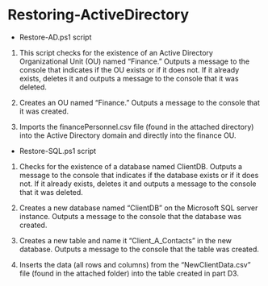 # Restoring-ActiveDirectory

- Restore-AD.ps1 script

1. This script checks for the existence of an Active Directory Organizational Unit (OU) named “Finance.” Outputs a message to the console that indicates if the OU exists or if it does not. If it already exists, deletes it and outputs a message to the console that it was deleted.

2.  Creates an OU named “Finance.” Outputs a message to the console that it was created.

3.  Imports the financePersonnel.csv file (found in the attached directory) into the Active Directory domain and directly into the finance OU.

- Restore-SQL.ps1 script
  
1. Checks for the existence of a database named ClientDB. Outputs a message to the console that indicates if the database exists or if it does not. If it already exists, deletes it and outputs a message to the console that it was deleted.

2.  Creates a new database named “ClientDB” on the Microsoft SQL server instance. Outputs a message to the console that the database was created.

3.  Creates a new table and name it “Client_A_Contacts” in the new database. Outputs a message to the console that the table was created.

4.  Inserts the data (all rows and columns) from the “NewClientData.csv” file (found in the attached folder) into the table created in part D3.
